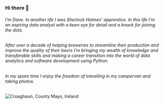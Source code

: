 ### Hi there 👋

###### I’m Dave. In another life I was Sherlock Holmes’ apprentice. In this life I’m an aspiring data analyst with a keen eye for detail and a knack for joining the dots.

###### After over a decade of helping breweries to streamline their production and improve the quality of their beers I’m bringing my wealth of knowledge and transferable skills and making a career transition into the world of data analytics and software development using Python.

###### In my spare time I enjoy the freedom of travelling in my campervan and taking photos.

![Croaghaun, County Mayo, Ireland](https://github.com/davemakebeer/davemakebeer/blob/main/IMG_6884.jpeg?raw=true)

<!--
**davemakebeer/davemakebeer** is a ✨ _special_ ✨ repository because its `README.md` (this file) appears on your GitHub profile.

Here are some ideas to get you started:

- 🔭 I’m currently working on ...
- 🌱 I’m currently learning ...
- 👯 I’m looking to collaborate on ...
- 🤔 I’m looking for help with ...
- 💬 Ask me about ...
- 📫 How to reach me: ...
- 😄 Pronouns: ...
- ⚡ Fun fact: ...
-->
